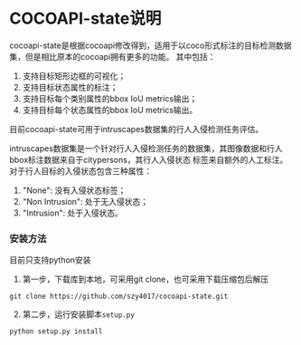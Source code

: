 # COCOAPI-state说明

cocoapi-state是根据cocoapi修改得到，适用于以coco形式标注的目标检测数据集，但是相比原本的cocoapi拥有更多的功能。
其中包括：

1. 支持目标矩形边框的可视化；
2. 支持目标状态属性的标注；
3. 支持目标每个类别属性的bbox IoU metrics输出；
4. 支持目标每个状态属性的bbox IoU metrics输出。

目前cocoapi-state可用于intruscapes数据集的行人入侵检测任务评估。

intruscapes数据集是一个针对行人入侵检测任务的数据集，其图像数据和行人bbox标注数据来自于citypersons，其行人入侵状态
标签来自额外的人工标注。对于行人目标的入侵状态包含三种属性：

1. "None": 没有入侵状态标签；
2. "Non Intrusion": 处于无入侵状态；
3. "Intrusion": 处于入侵状态。

### 安装方法
目前只支持python安装
1. 第一步，下载库到本地，可采用git clone，也可采用下载压缩包后解压
```
git clone https://github.com/szy4017/cocoapi-state.git
```

2. 第二步，运行安装脚本`setup.py`
```
python setup.py install
```